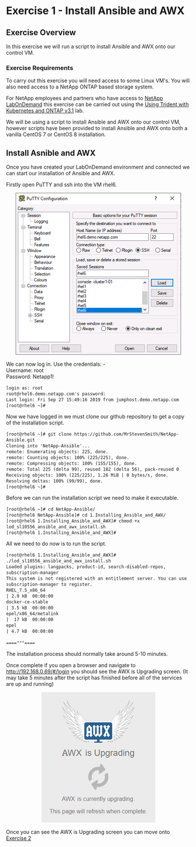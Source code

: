 # Exercise 1 - Install Ansible and AWX

## Exercise Overview

In this exercise we will run a script to install Ansible and AWX onto our control VM.

### Exercise Requirements

To carry out this exercise you will need access to some Linux VM's.  You will also need access to a NetApp ONTAP based storage system.

For NetApp employees and partners who have access to [NetApp LabOnDemand](https://labondemand.netapp.com/) this exercise can be carried out using the [Using Trident with Kubernetes and ONTAP v3.1](https://labondemand.netapp.com/lab/sl10556) lab.

We will be using a script to install Ansible and AWX onto our control VM, however scripts have been provided to install Ansible and AWX onto both a vanilla CentOS 7 or CentOS 8 installation.

## Install Asnible and AWX

Once you have created your LabOnDemand environment and connected we can start our installation of Ansible and AWX.

Firstly open PuTTY and ssh into the VM rhel6.

<div align="center">
<img src="https://github.com/MrStevenSmith/NetApp-Ansible/blob/master/1.Installing_Ansible_and_AWX/images/putty.png">
</div>
  
We can now log in.  Use the credentials: -  
Username: root  
Password: Netapp1!

```
login as: root
root@rhel6.demo.netapp.com's password:
Last login: Fri Sep 27 15:49:16 2019 from jumphost.demo.netapp.com
[root@rhel6 ~]#
```

Now we have logged in we must clone our github repository to get a copy of the installation script.

```
[root@rhel6 ~]# git clone https://github.com/MrStevenSmith/NetApp-Ansible.git
Cloning into 'NetApp-Ansible'...
remote: Enumerating objects: 225, done.
remote: Counting objects: 100% (225/225), done.
remote: Compressing objects: 100% (155/155), done.
remote: Total 225 (delta 99), reused 182 (delta 56), pack-reused 0
Receiving objects: 100% (225/225), 1.26 MiB | 0 bytes/s, done.
Resolving deltas: 100% (99/99), done.
[root@rhel6 ~]#
```

Before we can run the installation script we need to make it executable.

```
[root@rhel6 ~]# cd NetApp-Ansible/
[root@rhel6 NetApp-Ansible]# cd 1.Installing_Ansible_and_AWX/
[root@rhel6 1.Installing_Ansible_and_AWX]# chmod +x lod_sl10556_ansible_and_awx_install.sh
[root@rhel6 1.Installing_Ansible_and_AWX]#
```

All we need to do now is to run the script.

```
[root@rhel6 1.Installing_Ansible_and_AWX]# ./lod_sl10556_ansible_and_awx_install.sh
Loaded plugins: langpacks, product-id, search-disabled-repos, subscription-manager
This system is not registered with an entitlement server. You can use subscription-manager to register.
RHEL_7.5_x86_64                                                                                    | 2.9 kB  00:00:00
docker-ce-stable                                                                                   | 3.5 kB  00:00:00
epel/x86_64/metalink                                                                               |  17 kB  00:00:00
epel                                                                                               | 4.7 kB  00:00:00

===="""====

```

The installation process should normally take around 5-10 minutes.

Once complete if you open a browser and navigate to http://192.168.0.69/#/login you should see the AWX is Upgrading screen. (It may take 5 minutes after the script has finished before all of the services are up and running)

<div align="center">
<img src="https://github.com/MrStevenSmith/NetApp-Ansible/blob/master/1.Installing_Ansible_and_AWX/images/1st_load.png">
</div>
  
Once you can see the AWX is Upgrading screen you can move onto [Exercise 2](https://github.com/MrStevenSmith/NetApp-Ansible/tree/master/2.Setting_up_Ansible_AWX)
